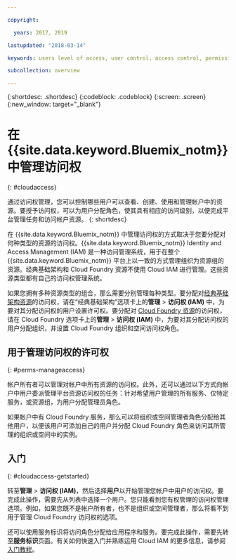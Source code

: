 ```yaml
---

copyright:

  years: 2017, 2019

lastupdated: "2018-03-14"

keywords: users level of access, user control, access control, permissions

subcollection: overview

---
```


{:shortdesc: .shortdesc}
{:codeblock: .codeblock}
{:screen: .screen}
{:new_window: target="_blank"}

# 在 {{site.data.keyword.Bluemix_notm}} 中管理访问权
{: #cloudaccess}

通过访问权管理，您可以控制哪些用户可以查看、创建、使用和管理帐户中的资源。要授予访问权，可以为用户分配角色，使其具有相应的访问级别，以便完成平台管理任务和访问帐户资源。
{: shortdesc}

在 {{site.data.keyword.Bluemix_notm}} 中管理访问权的方式取决于您要分配对何种类型的资源的访问权。{{site.data.keyword.Bluemix_notm}} Identity and Access Management (IAM) 是一种访问管理系统，用于在整个 {{site.data.keyword.Bluemix_notm}} 平台上以一致的方式管理组织为资源组的资源。经典基础架构和 Cloud Foundry 资源不使用 Cloud IAM 进行管理。这些资源类型都有自己的访问权管理系统。 

如果您拥有多种资源类型的组合，那么需要分别管理每种类型。要分配对[经典基础架构资源](/docs/iam/infrastructureaccess.html#infrapermission)的访问权，请在“经典基础架构”选项卡上的**管理** > **访问权 (IAM)** 中，为要对其分配访问权的用户设置许可权。要分配对 [Cloud Foundry 资源](/docs/iam/cfaccess.html#cfaccess)的访问权，请在 Cloud Foundry 选项卡上的**管理** > **访问权 (IAM)** 中，为要对其分配访问权的用户分配组织，并设置 Cloud Foundry 组织和空间访问权角色。

## 用于管理访问权的许可权
{: #perms-manageaccess}

帐户所有者可以管理对帐户中所有资源的访问权。此外，还可以通过以下方式向帐户中用户委派管理平台资源访问权的任务：针对希望用户管理的所有服务、仅特定服务，或资源组，为用户分配管理员角色。


如果帐户中有 Cloud Foundry 服务，那么可以将组织或空间管理者角色分配给其他用户，以便该用户可添加自己的用户并分配 Cloud Foundry 角色来访问其所管理的组织或空间中的实例。


## 入门
{: #cloudaccess-getstarted}

转至**管理** &gt; **访问权 (IAM)**，然后选择**用户**以开始管理您帐户中用户的访问权。要完成此操作，需要先从列表中选择一个用户。您只能看到您有权管理的访问权管理选项。例如，如果您既不是帐户所有者，也不是组织或空间管理者，那么将看不到用于管理 Cloud Foundry 访问权的选项。

还可以使用服务标识将访问角色分配给应用程序和服务。要完成此操作，需要先转至**服务标识**页面。有关如何快速入门并熟练运用 Cloud IAM 的更多信息，请参阅[入门教程](/docs/iam/quickstart.html#getstarted)。
